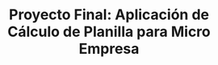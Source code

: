 <div align="center">
  <h1>Proyecto Final: Aplicación de Cálculo de Planilla para Micro Empresa</h1>
 
</div>
<div align="center">






</div>
